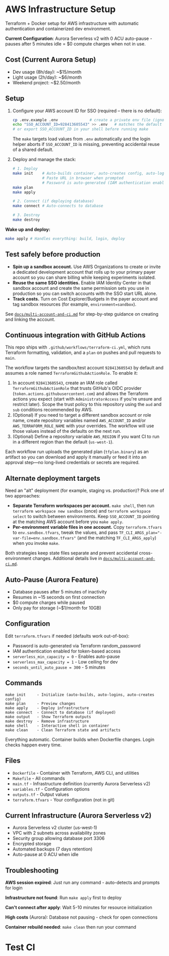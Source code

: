 # AWS Infrastructure Setup

Terraform + Docker setup for AWS infrastructure with automatic authentication and containerized dev environment.

**Current Configuration**: Aurora Serverless v2 with 0 ACU auto-pause - pauses after 5 minutes idle = $0 compute charges when not in use.

## Cost (Current Aurora Setup)

- Dev usage (8h/day): ~$15/month
- Light usage (2h/day): ~$6/month
- Weekend project: ~$2.50/month

## Setup

1. Configure your AWS account ID for SSO (required – there is no default):

   ```bash
   cp .env.example .env              # create a private env file (ignored by git)
   echo "SSO_ACCOUNT_ID=928413605543" >> .env   # matches the default CI sandbox
   # or export SSO_ACCOUNT_ID in your shell before running make
   ```

   The `make` targets load values from `.env` automatically and the login helper
   aborts if `SSO_ACCOUNT_ID` is missing, preventing accidental reuse of a shared
   default.

2. Deploy and manage the stack:

   ```bash
   # 1. Deploy
   make init    # Auto-builds container, auto-creates config, auto-logs in
                # Paste URL in browser when prompted
                # Password is auto-generated (IAM authentication enabled)
   make plan
   make apply

   # 2. Connect (if deploying database)
   make connect # Auto-connects to database

   # 3. Destroy
   make destroy
   ```

**Wake up and deploy:**
```bash
make apply # Handles everything: build, login, deploy
```

## Test safely before production

- **Spin up a sandbox account.** Use AWS Organizations to create or invite a
  dedicated development account that rolls up to your primary payer account so
  you can share billing while keeping experiments isolated.
- **Reuse the same SSO identities.** Enable IAM Identity Center in that sandbox
  account and create the same permission sets you use in production so you can
  switch accounts with the SSO start URL alone.
- **Track costs.** Turn on Cost Explorer/Budgets in the payer account and tag
  sandbox resources (for example, `environment=sandbox`).

See [`docs/multi-account-and-ci.md`](docs/multi-account-and-ci.md) for
step-by-step guidance on creating and linking the account.

## Continuous integration with GitHub Actions

This repo ships with `.github/workflows/terraform-ci.yml`, which runs Terraform
formatting, validation, and a `plan` on pushes and pull requests to `main`.

The workflow targets the sandbox/test account `928413605543` by default and
assumes a role named `TerraformGithubActionRole`. To enable it:

1. In account `928413605543`, create an IAM role called
   `TerraformGithubActionRole` that trusts GitHub's OIDC provider
   (`token.actions.githubusercontent.com`) and allows the Terraform actions you
   expect (start with `AdministratorAccess` if you're unsure and restrict later).
   Scope the trust policy to this repository using the `aud` and `sub`
   conditions recommended by AWS.
2. (Optional) If you need to target a different sandbox account or role name,
   create repository variables named `AWS_ACCOUNT_ID` and/or
   `AWS_TERRAFORM_ROLE_NAME` with your overrides. The workflow will use those
   values instead of the defaults on the next run.
3. (Optional) Define a repository variable `AWS_REGION` if you want CI to run in
   a different region than the default (`us-west-1`).

Each workflow run uploads the generated plan (`tfplan.binary`) as an artifact so
you can download and apply it manually or feed it into an approval step—no
long-lived credentials or secrets are required.

## Alternate deployment targets

Need an "alt" deployment (for example, staging vs. production)? Pick one of two
approaches:

- **Separate Terraform workspaces per account.** `make shell`, then run
  `terraform workspace new sandbox` (once) and `terraform workspace select` to
  switch between environments. Keep `SSO_ACCOUNT_ID` pointing at the matching
  AWS account before you `make apply`.
- **Per-environment variable files in one account.** Copy `terraform.tfvars` to
  `env.sandbox.tfvars`, tweak the values, and pass
  `TF_CLI_ARGS_plan="-var-file=env.sandbox.tfvars"` (and the matching
  `TF_CLI_ARGS_apply`) when you invoke `make`.

Both strategies keep state files separate and prevent accidental cross-
environment changes. Additional details live in
[`docs/multi-account-and-ci.md`](docs/multi-account-and-ci.md).

## Auto-Pause (Aurora Feature)

- Database pauses after 5 minutes of inactivity
- Resumes in ~15 seconds on first connection
- $0 compute charges while paused
- Only pay for storage (~$1/month for 10GB)

## Configuration

Edit `terraform.tfvars` if needed (defaults work out-of-box):
- Password is auto-generated via Terraform random_password
- IAM authentication enabled for token-based access
- `serverless_min_capacity = 0` - Enables auto-pause
- `serverless_max_capacity = 1` - Low ceiling for dev
- `seconds_until_auto_pause = 300` - 5 minutes

## Commands

```
make init     - Initialize (auto-builds, auto-logins, auto-creates config)
make plan     - Preview changes
make apply    - Deploy infrastructure
make connect  - Connect to database (if deployed)
make output   - Show Terraform outputs
make destroy  - Remove infrastructure
make shell    - Interactive shell in container
make clean    - Clean Terraform state and artifacts
```

Everything automatic. Container builds when Dockerfile changes. Login checks happen every time.

## Files

- `Dockerfile` - Container with Terraform, AWS CLI, and utilities
- `Makefile` - All commands
- `main.tf` - Infrastructure definition (currently Aurora Serverless v2)
- `variables.tf` - Configuration options
- `outputs.tf` - Output values
- `terraform.tfvars` - Your configuration (not in git)

## Current Infrastructure (Aurora Serverless v2)

- Aurora Serverless v2 cluster (us-west-1)
- VPC with 2 subnets across availability zones
- Security group allowing database port 3306
- Encrypted storage
- Automated backups (7 days retention)
- Auto-pause at 0 ACU when idle

## Troubleshooting

**AWS session expired**: Just run any command - auto-detects and prompts for login

**Infrastructure not found**: Run `make apply` first to deploy

**Can't connect after apply**: Wait 5-10 minutes for resource initialization

**High costs** (Aurora): Database not pausing - check for open connections

**Container rebuild needed**: `make clean` then run your command
# Test CI

